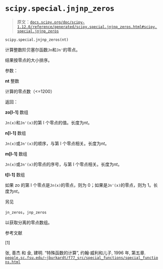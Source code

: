 # `scipy.special.jnjnp_zeros`

> 原文：[`docs.scipy.org/doc/scipy-1.12.0/reference/generated/scipy.special.jnjnp_zeros.html#scipy.special.jnjnp_zeros`](https://docs.scipy.org/doc/scipy-1.12.0/reference/generated/scipy.special.jnjnp_zeros.html#scipy.special.jnjnp_zeros)

```py
scipy.special.jnjnp_zeros(nt)
```

计算整数阶贝塞尔函数`Jn`和`Jn'`的零点。

结果按零点的大小排序。

参数：

**nt** 整数

计算的零点数（<=1200）

返回：

**zo[l-1]** 数组

`Jn(x)`和`Jn'(x)`的第 l 个零点的值。长度为*nt*。

**n[l-1]** 数组

`Jn(x)`或`Jn'(x)`的顺序，与第 l 个零点相关。长度为*nt*。

**m[l-1]** 数组

`Jn(x)`或`Jn'(x)`的零点的序号，与第 l 个零点相关。长度为*nt*。

**t[l-1]** 数组

如果 zo 的第 l 个零点是`Jn(x)`的零点，则为 0；如果是`Jn'(x)`的零点，则为 1。长度为*nt*。

另见

`jn_zeros`，`jnp_zeros`

以获取分离的零点数组。

参考文献

[1]

张, 善杰 和 金, 建明. “特殊函数的计算”, 约翰·威利和儿子, 1996 年, 第五章. [`people.sc.fsu.edu/~jburkardt/f77_src/special_functions/special_functions.html`](https://people.sc.fsu.edu/~jburkardt/f77_src/special_functions/special_functions.html)
